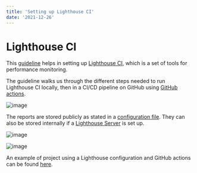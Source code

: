 ```yaml
---
title: 'Setting up Lighthouse CI'
date: '2021-12-26'
---
```


# Lighthouse CI

This [guideline](https://web.dev/lighthouse-ci/) helps in setting up [Lighthouse CI](https://github.com/GoogleChrome/lighthouse-ci), which is a set of tools for performance monitoring.

The guideline walks us through the different steps needed to run Lighthouse CI locally, then in a CI/CD pipeline on GitHub using [GitHub actions](https://github.com/features/actions). 

![image](https://user-images.githubusercontent.com/1062699/147420344-7c6aa94c-e0a7-4951-9935-21b9f128599e.png)

The reports are stored publicly as stated in a [configuration file](https://github.com/pfongkye/nextjs-blog/blob/main/lighthouserc.js). They can also be stored internally if a [Lighthouse Server](https://github.com/GoogleChrome/lighthouse-ci/blob/main/docs/server.md) is set up.

![image](https://user-images.githubusercontent.com/1062699/147420475-5af61cb0-83e0-41ab-a1a5-5a958217402d.png)

![image](https://user-images.githubusercontent.com/1062699/147421101-71d12013-d10b-45ba-afd2-ecf482a1b589.png)

An example of project using a Lighthouse configuration and GitHub actions can be found [here](https://github.com/pfongkye/nextjs-blog).
